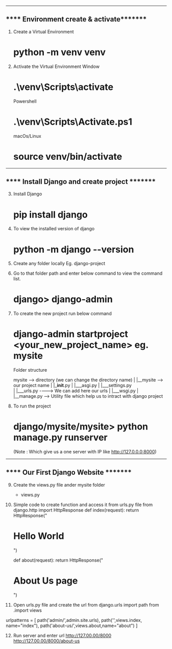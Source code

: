 
-----------------------------------------------
**** Environment create & activate*******
-----------------------------------------------
1. Create a Virtual Environment
	# python -m venv venv

2. Activate the Virtual Environment
	Window
	# .\venv\Scripts\activate
	Powershell
	# .\venv\Scripts\Activate.ps1
	macOs/Linux 
	# source venv/bin/activate
-----------------------------------------------
**** Install Django and create project *******
-----------------------------------------------
3. Install Django 
	# pip install django

4. To view the installed version of django
	# python -m django --version

5. Create any folder locally
	Eg. django-project

6. Go to that folder path and enter below command to view the command list.
	# django> django-admin

7. To create the new project run below command
	# django-admin startproject <your_new_project_name> eg. mysite

	Folder structure

	mysite --> directory (we can change the directory name)
	|
	|__mysite --> our project name
	|   |___init__.py
	|   |___asgi.py
	|   |___settings.py  
	|   |___urls.py      ----> We can add here our urls
	|   |___wsgi.py
	|
	|__manage.py --> Utility file which help us to intract with django project

8. To run the project 
	# django/mysite/mysite> python manage.py runserver
	(Note : Which give us a one server with IP like http://127.0.0.0:8000)


-----------------------------------------------
**** Our First Django Website *******
-----------------------------------------------
9. Create the views.py file ander mysite folder
   - views.py

10. Simple code to create function and access it from urls.py file
	from django.http import HttpResponse
	def index(request):
		return HttpResponse("<h1>Hello World</h1>")

	def about(request):
		return HttpResponse("<h1>About Us page</h1>")

11. Open urls.py file and create the url
    from django.urls import path
    from .import views

urlpatterns = [
path('admin/',admin.site.urls),
path('',views.index, name="index"),
path('about-us/',views.about,name="about")
]

12. Run server and enter url 
	http://127.00.00/8000
	http://127.00.00/8000/about-us
